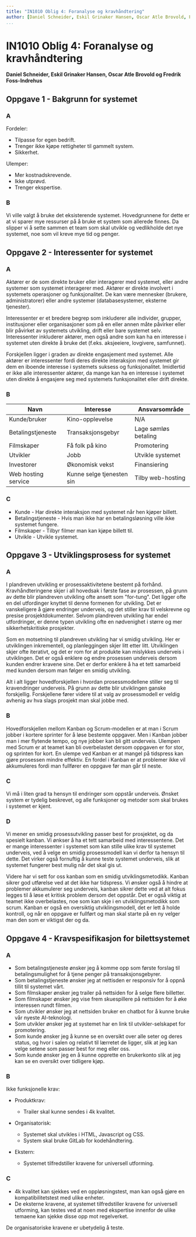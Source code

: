 ```yaml
---
title: "IN1010 Oblig 4: Foranalyse og kravhåndtering"
author: [Daniel Schneider, Eskil Grinaker Hansen, Oscar Atle Brovold, Fredrik Foss-Indrehus]
...
```


# IN1010 Oblig 4: Foranalyse og kravhåndtering

**Daniel Schneider, Eskil Grinaker Hansen, Oscar Atle Brovold og Fredrik Foss-Indrehus**

## Oppgave 1 - Bakgrunn for systemet

### A

Fordeler:

* Tilpasse for egen bedrift.
* Trenger ikke kjøpe rettigheter til gammelt system.
* Sikkerhet.

Ulemper:

* Mer kostnadskrevende.
* Ikke utprøvd.
* Trenger ekspertise.

### B

Vi ville valgt å bruke det eksisterende systemet. Hovedgrunnene for dette er at vi sparer mye ressurser på å bruke et system som allerede finnes. Da slipper vi å sette sammen et team som skal utvikle og vedlikholde det nye systemet, noe som vil kreve mye tid og penger.

## Oppgave 2 - Interessenter for systemet

### A

Aktører er de som direkte bruker eller interagerer med systemet, eller andre systemer som systemet interagerer med. Aktører er direkte involvert i systemets operasjoner og funksjonalitet. De kan være mennesker (brukere, administratorer) eller andre systemer (databasesystemer, eksterne tjenester).

Interessenter er et bredere begrep som inkluderer alle individer, grupper, institusjoner eller organisasjoner som på en eller annen måte påvirker eller blir påvirket av systemets utvikling, drift eller bare systemet selv. Interessenter inkluderer aktører, men også andre som kan ha en interesse i systemet uten direkte å bruke det (f.eks. aksjeeiere, lovgivere, samfunnet).

Forskjellen ligger i graden av direkte engasjement med systemet. Alle aktører er interessenter fordi deres direkte interaksjon med systemet gir dem en iboende interesse i systemets suksess og funksjonalitet. Imidlertid er ikke alle interessenter aktører, da mange kan ha en interesse i systemet uten direkte å engasjere seg med systemets funksjonalitet eller drift direkte.

### B

| Navn                | Interesse                 | Ansvarsområde        |
| ------------------- | ------------------------- | -------------------- |
| Kunde/bruker        | Kino-opplevelse           | N/A                  |
| Betalingstjeneste   | Transaksjonsgebyr         | Lage sømløs betaling |
| Filmskaper          | Få folk på kino           | Promotering          |
| Utvikler            | Jobb                      | Utvikle systemet     |
| Investorer          | Økonomisk vekst           | Finansiering         |
| Web hosting service | Kunne selge tjenesten sin | Tilby web-hosting    |

### C

* Kunde - Har direkte interaksjon med systemet når hen kjøper billett.
* Betalingstjeneste - Hvis man ikke har en betalingsløsning ville ikke systemet fungere.
* Filmskaper - Tilbyr filmer man kan kjøpe billett til.
* Utvikle - Utvikle systemet.

## Oppgave 3 - Utviklingsprosess for systemet

### A

I plandreven utvikling er prosessaktivitetene bestemt på forhånd. Kravhåndteringene skjer i all hovedsak i første fase av prosessen, på grunn av dette blir plandreven utvikling ofte ansett som "for-tung". Det ligger ofte en del utfordinger knyttet til denne formenen for utvikling. Det er vanskeligere å gjøre endringer underveis, og det stiller krav til velskrevne og presise prosjektdokumenter. Selvom plandreven utvikling har endel utfordringer, er denne typen utvikling ofte en nødvenighet i større og mer sikkerhetskritiske prosjekter.

Som en motsetning til plandreven utvikling har vi smidig utvikling. Her er utviklingen inkrementell, og planleggingen skjer litt etter litt. Utviklingen skjer ofte iterativt, og det er rom for at produkte kan mislykkes underveis i utviklingen. Det er også enklere og endre prosessen underveis dersom kunden endrer kravene sine. Det er derfor enklere å ha et tett samarbeid med kunden dersom man følger en smidig utvikling.

Alt i alt ligger hovedforskjellen i hvordan prosessmodellene stiller seg til kravendringer underveis. På grunn av dette blir utviklingen ganske forskjellig. Forskjellene fører videre til at valg av prosessmodell er veldig avhenig av hva slags prosjekt man skal jobbe med.

### B

Hovedforskjellen mellom Kanban og Scrum-modellen er at man i Scrum jobber i kortere sprinter for å løse bestemte oppgaver. Men i Kanban jobber man i mer flytende tempo, og nye jobber kan bli gitt underveis. Ulempen med Scrum er at teamet kan bli overbelastet dersom oppgaven er for stor, og sprinten for kort. En ulempe ved Kanban er at mangel på tidspress kan gjøre prosessen mindre effektiv. En fordel i Kanban er at problemer ikke vil akkumuleres fordi man fullfører en oppgave før man går til neste.

### C

Vi må i liten grad ta hensyn til endringer som oppstår underveis. Ønsket system er tydelig beskrevet, og alle funksjoner og metoder som skal brukes i systemet er kjent.

### D

Vi mener en smidig prosessutvikling passer best for prosjektet, og da spesielt kanban. Vi ønkser å ha et tett samarbeid med interessentene. Det er mange interessenter i systemet som kan stille ulike krav til systemet underveis, ved å velge en smidig prosessmodell kan vi derfor ta hensyn til dette. Det virker også fornuftig å kunne teste systemet underveis, slik at systemet fungerer best mulig når det skal gis ut.

Videre har vi sett for oss kanban som en smidig utviklingsmetodikk. Kanban sikrer god utførelse ved at det ikke har tidspress. Vi ønsker også å hindre at problemer akkumulerer seg underveis, kanban sikrer dette ved at alt fokus legges til å løse et kritisk problem dersom det oppstår. Det er også viktig at teamet ikke overbelastes, noe som kan skje i en utviklingsmetodikk som scrum. Kanban er også en oversiktig utviklingsmodell, det er lett å holde kontroll, og når en oppgave er fullført og man skal starte på en ny velger man den som er viktigst der og da.

## Oppgave 4 - Kravspesifikasjon for bilettsystemet

### A

* Som betalingstjeneste ønsker jeg å komme opp som første forslag til betalingsmulighet for å tjene penger på transaksjonsgebyrer.
* Som betalingstjeneste ønsker jeg at nettisden er responsiv for å oppnå tillit til systemet vårt.
* Som filmskaper ønsker jeg trailer på nettsiden for å selge flere billetter.
* Som filmskaper ønsker jeg vise frem skuespillere på nettsiden for å øke interessen rundt filmen.
* Som utvikler ønsker jeg at nettsiden bruker en chatbot for å kunne bruke vår nyeste AI-teknologi.
* Som utvikler ønsker jeg at systemet har en link til utvikler-selskapet for promotering.
* Som kunde ønsker jeg å kunne se en oversikt over alle seter og deres status, og hvor i salen og relativt til lærretet de ligger, slik at jeg kan velge setene som passer best for meg eller oss.
* Som kunde ønsker jeg en å kunne opprette en brukerkonto slik at jeg kan se en oversikt over tidligere kjøp.

### B

Ikke funksjonelle krav:

* Produktkrav:
  * Trailer skal kunne sendes i 4k kvalitet.

* Organisatorisk:
  * Systemet skal utvikles i HTML, Javascript og CSS.
  * System skal bruke GitLab for kodehåndtering.

* Ekstern:
  * Systemet tilfredstiller kravene for universell utforming.

### C

* 4k kvalitet kan sjekkes ved en oppløsningstest, man kan også gjøre en kompatibilitetstest med ulike enheter.
* De eksterne kravene, at systemet tilfredstiller kravene for universell utforming, kan testes ved at noen med ekspertise innenfor de ulike temaene kan sjekke disse opp mot regelverket.

De organisatoriske kravene er ubetydelig å teste.
